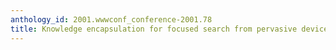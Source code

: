 ```yaml
---
anthology_id: 2001.wwwconf_conference-2001.78
title: Knowledge encapsulation for focused search from pervasive devices
---
```

